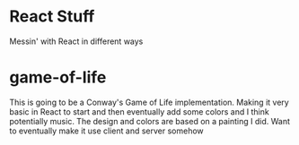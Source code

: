# React Stuff
 Messin' with React in different ways

# game-of-life
 This is going to be a Conway's Game of Life implementation. Making it very basic in React to start and then eventually add some colors and I think potentially music. The design and colors are based on a painting I did. Want to eventually make it use client and server somehow
